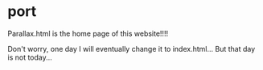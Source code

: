 # port

Parallax.html is the home page of this website!!!! 

Don't worry, one day I will eventually change it to index.html... But that day is not today... 


